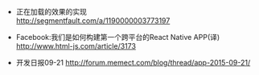 + 正在加载的效果的实现  
http://segmentfault.com/a/1190000003773197  

+ Facebook:我们是如何构建第一个跨平台的React Native APP(译)
http://www.html-js.com/article/3173  

+ 开发日报09-21
http://forum.memect.com/blog/thread/app-2015-09-21/
